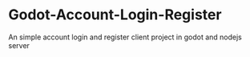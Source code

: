 # Godot-Account-Login-Register
An simple account login and register client project in godot and nodejs server
